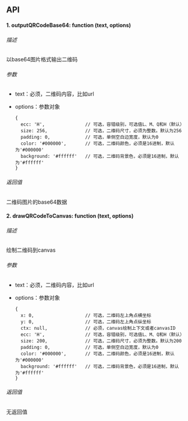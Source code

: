 ## API

#### 1. outputQRCodeBase64: function (text,  options)

###### 描述

以base64图片格式输出二维码

###### 参数

- text：必须，二维码内容，比如url

- options：参数对象

  ```
  {
  	ecc: 'H',               // 可选，容错级别，可选值L、M、Q和H（默认）
  	size: 256,              // 可选，二维码尺寸，必须为整数。默认为256
  	padding: 0,             // 可选，单侧空白边宽度，默认为0
  	color: '#000000',       // 可选，二维码颜色，必须是16进制，默认为'#000000'
  	background: '#ffffff'   // 可选，二维码背景色，必须是16进制，默认为'#ffffff'	
  }
  ```

###### 返回值

二维码图片的base64数据

#### 2. drawQRCodeToCanvas: function (text,  options)

###### 描述

绘制二维码到canvas

###### 参数

- text：必须，二维码内容，比如url

- options：参数对象

  ```
  {
  	x: 0,                   // 可选，二维码左上角点横坐标
  	y: 0,                   // 可选，二维码左上角点纵坐标
  	ctx: null,              // 必须，canvas绘制上下文或者canvasID
  	ecc: 'H',               // 可选，容错级别，可选值L、M、Q和H（默认）
  	size: 200,              // 可选，二维码尺寸，必须为整数。默认为200
  	padding: 0,             // 可选，单侧空白边宽度，默认为0
  	color: '#000000',       // 可选，二维码颜色，必须是16进制，默认为'#000000'
  	background: '#ffffff'   // 可选，二维码背景色，必须是16进制，默认为'#ffffff'	
  }
  ```

###### 返回值

无返回值
